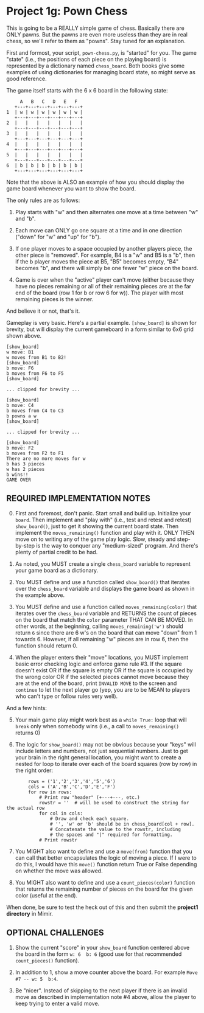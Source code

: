 # Project 1g: Pown Chess

This is going to be a REALLY simple game of chess. Basically there are ONLY pawns. But the pawns are even more useless than they are in real chess, so we'll refer to them as "powns". Stay tuned for an explanation.

First and formost, your script, `pown-chess.py`, is "started" for you. The game "state" (i.e., the positions of each piece on the playing board) is represented by a dictionary named `chess_board`. Both books give some examples of using dictionaries for managing board state, so might serve as good reference.

The game itself starts with the 6 x 6 board in the following state:
```
     A   B   C   D   E   F  
   +---+---+---+---+---+---+
1  | w | w | w | w | w | w |
   +---+---+---+---+---+---+
2  |   |   |   |   |   |   |
   +---+---+---+---+---+---+
3  |   |   |   |   |   |   |
   +---+---+---+---+---+---+
4  |   |   |   |   |   |   |
   +---+---+---+---+---+---+
5  |   |   |   |   |   |   |
   +---+---+---+---+---+---+
6  | b | b | b | b | b | b |
   +---+---+---+---+---+---+
```
Note that the above is ALSO an example of how you should display the game board whenever you want to show the board.

The only rules are as follows:

1. Play starts with "w" and then alternates one move at a time between "w" and "b".

2. Each move can ONLY go one square at a time and in one direction ("down" for "w" and "up" for "b").

3. If one player moves to a space occupied by another players piece, the other piece is "removed". For example, B4 is a "w" and B5 is a "b", then if the b player moves the piece at B5, "B5" becomes empty, "B4" becomes "b", and there will simply be one fewer "w" piece on the board.

4. Game is over when the "active" player can't move (either because they have no pieces remaining or all of their remaining pieces are at the far end of the board (row 1 for b or row 6 for w)). The player with most remaining pieces is the winner.

And believe it or not, that's it.

Gameplay is very basic. Here's a partial example. `[show_board]` is shown for brevity, but will display the current gameboard in a form similar to 6x6 grid shown above.
```
[show_board]
w move: B1
w moves from B1 to B2!
[show_board]
b move: F6
b moves from F6 to F5
[show_board]

... clipped for brevity ...

[show_board]
b move: C4
b moves from C4 to C3
b powns a w
[show_board]

... clipped for brevity ...

[show_board]
b move: F2
b moves from F2 to F1
There are no more moves for w
b has 3 pieces
w has 2 pieces
b wins!!
GAME OVER
```

## REQUIRED IMPLEMENTATION NOTES 

0. First and foremost, don't panic. Start small and build up. Initialize your `board`. Then implement and "play with" (i.e., test and retest and retest) `show_board()`, just to get it showing the current board state. Then implement the `moves_remaining()` function and play with it. ONLY THEN move on to writing any of the game play logic. Slow, steady and step-by-step is the way to conquer any "medium-sized" program. And there's plenty of partial credit to be had.

1. As noted, you MUST create a single `chess_board` variable to represent your game board as a dictionary.

2. You MUST define and use a function called `show_board()` that iterates over the `chess_board` variable and displays the game board as shown in the example above.

3. You MUST define and use a function called `moves_remaining(color)` that iterates over the `chess_board` variable and RETURNS the count of pieces on the board that match the `color` parameter THAT CAN BE MOVED. In other words, at the beginning, calling `moves_remaining('w')` should return `6` since there are 6 w's on the board that can move "down" from 1 towards 6. However, if all remaining "w" pieces are in row 6, then the function should return 0.

4. When the player enters their "move" locations, you MUST implement basic error checking logic and enforce game rule #3. If the square doesn't exist OR if the square is empty OR if the square is occupied by the wrong color OR if the selected pieces cannot move because they are at the end of the board, print `INVALID MOVE` to the screen and `continue` to let the next player go (yep, you are to be MEAN to players who can't type or follow rules very well).

And a few hints:

5. Your main game play might work best as a `while True:` loop that will `break` only when somebody wins (i.e., a call to `moves_remaining()` returns 0)

6. The logic for `show_board()` may not be obvious because your "keys" will include letters and numbers, not just sequential numbers. Just to get your brain in the right general location, you might want to create a nested for loop to iterate over each of the board squares (row by row) in the right order:
```
        rows = ('1','2','3','4','5','6')
        cols = ('A','B','C','D','E','F')
        for row in rows:
            # Print row "header" (+---+---, etc.)
            rowstr = ''  # will be used to construct the string for the actual row
            for col in cols:
                # Draw and check each square.
                # '', 'w' or 'b' should be in chess_board[col + row].
                # Concatenate the value to the rowstr, including
                # the spaces and "|" required for formatting.
            # Print rowstr
```

7. You MIGHT also want to define and use a `move(from)` function that you can call that better encapsulates the logic of moving a piece. If I were to do this, I would have this `move()` function return True or False depending on whether the move was allowed.

8. You MIGHT also want to define and use a `count_pieces(color)` function that returns the remaining number of pieces on the board for the given color (useful at the end).

When done, be sure to test the heck out of this and then submit the __project1 directory__ in Mimir.

## OPTIONAL CHALLENGES 

1. Show the current "score" in your `show_board` function centered above the board in the form `w: 6  b: 6` (good use for that recommended `count_pieces()` function).

2. In addition to 1, show a move counter above the board. For example `Move #7 -- w: 5  b:4`.

3. Be "nicer". Instead of skipping to the next player if there is an invalid move as described in implementation note #4 above, allow the player to keep trying to enter a valid move.
